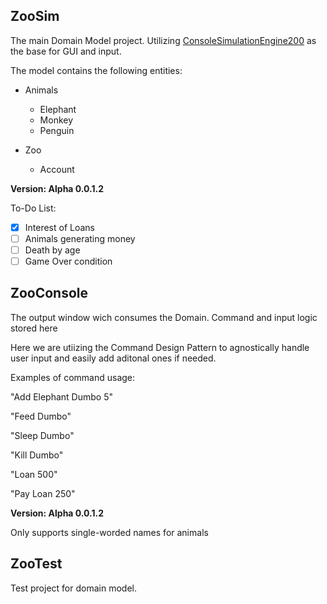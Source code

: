## ZooSim

The main Domain Model project.
Utilizing [ConsoleSimulationEngine200](https://github.com/mattiasnordqvist/ConsoleSimulationEngine2000) as the base for GUI and input.

The model contains the following entities:

* Animals
	* Elephant
	* Monkey
	* Penguin

* Zoo
	* Account

**Version: Alpha 0.0.1.2**

To-Do List:

- [X] Interest of Loans
- [ ] Animals generating money
- [ ] Death by age
- [ ] Game Over condition

## ZooConsole

The output window wich consumes the Domain.
Command and input logic stored here

Here we are utiizing the Command Design Pattern to agnostically handle user input and easily add aditonal ones if needed.

Examples of command usage:

"Add Elephant Dumbo 5"

"Feed Dumbo"

"Sleep Dumbo"

"Kill Dumbo"

"Loan 500"

"Pay Loan 250"


**Version: Alpha 0.0.1.2**

Only supports single-worded names for animals


## ZooTest
Test project for domain model.
